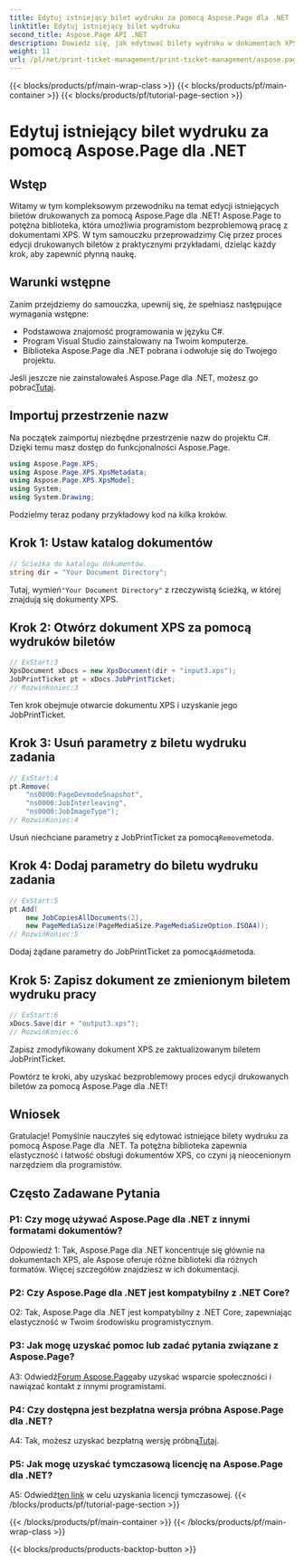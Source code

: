 ```yaml
---
title: Edytuj istniejący bilet wydruku za pomocą Aspose.Page dla .NET
linktitle: Edytuj istniejący bilet wydruku
second_title: Aspose.Page API .NET
description: Dowiedz się, jak edytować bilety wydruku w dokumentach XPS za pomocą Aspose.Page dla .NET. Przewodnik krok po kroku dla programistów. Bez wysiłku zwiększ kontrolę nad drukowaniem dokumentów.
weight: 11
url: /pl/net/print-ticket-management/print-ticket-management/aspose.page/
---
```


{{< blocks/products/pf/main-wrap-class >}}
{{< blocks/products/pf/main-container >}}
{{< blocks/products/pf/tutorial-page-section >}}

# Edytuj istniejący bilet wydruku za pomocą Aspose.Page dla .NET

## Wstęp

Witamy w tym kompleksowym przewodniku na temat edycji istniejących biletów drukowanych za pomocą Aspose.Page dla .NET! Aspose.Page to potężna biblioteka, która umożliwia programistom bezproblemową pracę z dokumentami XPS. W tym samouczku przeprowadzimy Cię przez proces edycji drukowanych biletów z praktycznymi przykładami, dzieląc każdy krok, aby zapewnić płynną naukę.

## Warunki wstępne

Zanim przejdziemy do samouczka, upewnij się, że spełniasz następujące wymagania wstępne:

- Podstawowa znajomość programowania w języku C#.
- Program Visual Studio zainstalowany na Twoim komputerze.
- Biblioteka Aspose.Page dla .NET pobrana i odwołuje się do Twojego projektu.

 Jeśli jeszcze nie zainstalowałeś Aspose.Page dla .NET, możesz go pobrać[Tutaj](https://releases.aspose.com/page/net/).

## Importuj przestrzenie nazw

Na początek zaimportuj niezbędne przestrzenie nazw do projektu C#. Dzięki temu masz dostęp do funkcjonalności Aspose.Page.

```csharp
using Aspose.Page.XPS;
using Aspose.Page.XPS.XpsMetadata;
using Aspose.Page.XPS.XpsModel;
using System;
using System.Drawing;
```

Podzielmy teraz podany przykładowy kod na kilka kroków.

## Krok 1: Ustaw katalog dokumentów

```csharp
// Ścieżka do katalogu dokumentów.
string dir = "Your Document Directory";
```

 Tutaj, wymień`"Your Document Directory"` z rzeczywistą ścieżką, w której znajdują się dokumenty XPS.

## Krok 2: Otwórz dokument XPS za pomocą wydruków biletów

```csharp
// ExStart:3
XpsDocument xDocs = new XpsDocument(dir + "input3.xps");
JobPrintTicket pt = xDocs.JobPrintTicket;
// RozwińKoniec:3
```

Ten krok obejmuje otwarcie dokumentu XPS i uzyskanie jego JobPrintTicket.

## Krok 3: Usuń parametry z biletu wydruku zadania

```csharp
// ExStart:4
pt.Remove(
	"ns0000:PageDevmodeSnapshot",
	"ns0000:JobInterleaving",
	"ns0000:JobImageType");
// RozwińKoniec:4
```

 Usuń niechciane parametry z JobPrintTicket za pomocą`Remove`metoda.

## Krok 4: Dodaj parametry do biletu wydruku zadania

```csharp
// ExStart:5
pt.Add(
	new JobCopiesAllDocuments(2),
	new PageMediaSize(PageMediaSize.PageMediaSizeOption.ISOA4));
// RozwińKoniec:5
```

 Dodaj żądane parametry do JobPrintTicket za pomocą`Add`metoda.

## Krok 5: Zapisz dokument ze zmienionym biletem wydruku pracy

```csharp
// ExStart:6
xDocs.Save(dir + "output3.xps");
// RozwińKoniec:6
```

Zapisz zmodyfikowany dokument XPS ze zaktualizowanym biletem JobPrintTicket.

Powtórz te kroki, aby uzyskać bezproblemowy proces edycji drukowanych biletów za pomocą Aspose.Page dla .NET!

## Wniosek

Gratulacje! Pomyślnie nauczyłeś się edytować istniejące bilety wydruku za pomocą Aspose.Page dla .NET. Ta potężna biblioteka zapewnia elastyczność i łatwość obsługi dokumentów XPS, co czyni ją nieocenionym narzędziem dla programistów.

## Często Zadawane Pytania

### P1: Czy mogę używać Aspose.Page dla .NET z innymi formatami dokumentów?

Odpowiedź 1: Tak, Aspose.Page dla .NET koncentruje się głównie na dokumentach XPS, ale Aspose oferuje różne biblioteki dla różnych formatów. Więcej szczegółów znajdziesz w ich dokumentacji.

### P2: Czy Aspose.Page dla .NET jest kompatybilny z .NET Core?

O2: Tak, Aspose.Page dla .NET jest kompatybilny z .NET Core, zapewniając elastyczność w Twoim środowisku programistycznym.

### P3: Jak mogę uzyskać pomoc lub zadać pytania związane z Aspose.Page?

 A3: Odwiedź[Forum Aspose.Page](https://forum.aspose.com/c/page/39)aby uzyskać wsparcie społeczności i nawiązać kontakt z innymi programistami.

### P4: Czy dostępna jest bezpłatna wersja próbna Aspose.Page dla .NET?

 A4: Tak, możesz uzyskać bezpłatną wersję próbną[Tutaj](https://releases.aspose.com/).

### P5: Jak mogę uzyskać tymczasową licencję na Aspose.Page dla .NET?

 A5: Odwiedź[ten link](https://purchase.aspose.com/temporary-license/) w celu uzyskania licencji tymczasowej.
{{< /blocks/products/pf/tutorial-page-section >}}

{{< /blocks/products/pf/main-container >}}
{{< /blocks/products/pf/main-wrap-class >}}

{{< blocks/products/products-backtop-button >}}
